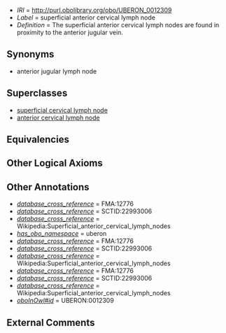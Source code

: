  * *IRI* = http://purl.obolibrary.org/obo/UBERON_0012309
 * *Label* = superficial anterior cervical lymph node
 * *Definition* = The superficial anterior cervical lymph nodes are found in proximity to the anterior jugular vein.

## Synonyms

 * anterior jugular lymph node

## Superclasses

 * [superficial cervical lymph node](../../UBERON/70/UBERON_0004870.md)
 * [anterior cervical lymph node](../../UBERON/07/UBERON_0012307.md)

## Equivalencies


## Other Logical Axioms


## Other Annotations

 * *[database_cross_reference](../../ef/oboInOwl#hasDbXref.md)* = FMA:12776
 * *[database_cross_reference](../../ef/oboInOwl#hasDbXref.md)* = SCTID:22993006
 * *[database_cross_reference](../../ef/oboInOwl#hasDbXref.md)* = Wikipedia:Superficial_anterior_cervical_lymph_nodes
 * *[has_obo_namespace](../../ce/oboInOwl#hasOBONamespace.md)* = uberon
 * *[database_cross_reference](../../ef/oboInOwl#hasDbXref.md)* = FMA:12776
 * *[database_cross_reference](../../ef/oboInOwl#hasDbXref.md)* = SCTID:22993006
 * *[database_cross_reference](../../ef/oboInOwl#hasDbXref.md)* = Wikipedia:Superficial_anterior_cervical_lymph_nodes
 * *[database_cross_reference](../../ef/oboInOwl#hasDbXref.md)* = FMA:12776
 * *[database_cross_reference](../../ef/oboInOwl#hasDbXref.md)* = SCTID:22993006
 * *[database_cross_reference](../../ef/oboInOwl#hasDbXref.md)* = Wikipedia:Superficial_anterior_cervical_lymph_nodes
 * *[oboInOwl#id](../../id/oboInOwl#id.md)* = UBERON:0012309

## External Comments

